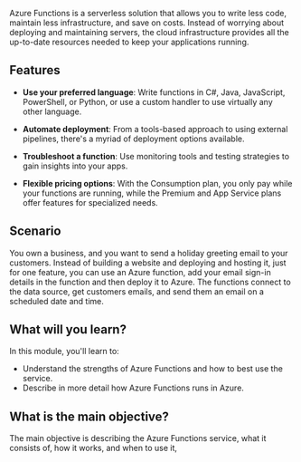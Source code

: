 Azure Functions is a serverless solution that allows you to write less code, maintain less infrastructure, and save on costs. Instead of worrying about deploying and maintaining servers, the cloud infrastructure provides all the up-to-date resources needed to keep your applications running.

## Features

- **Use your preferred language**: Write functions in C#, Java, JavaScript, PowerShell, or Python, or use a custom handler to use virtually any other language.

- **Automate deployment**: From a tools-based approach to using external pipelines, there's a myriad of deployment options available.

- **Troubleshoot a function**: Use monitoring tools and testing strategies to gain insights into your apps.

- **Flexible pricing options**: With the Consumption plan, you only pay while your functions are running, while the Premium and App Service plans offer features for specialized needs.

## Scenario

You own a business, and you want to send a holiday greeting email to your customers. Instead of building a website and deploying and hosting it, just for one feature, you can use an Azure function, add your email sign-in details in the function and then deploy it to Azure. The functions connect to the data source, get customers emails, and send them an email on a scheduled date and time.

## What will you learn?

In this module, you'll learn to:

- Understand the strengths of Azure Functions and how to best use the service.
- Describe in more detail how Azure Functions runs in Azure.

## What is the main objective?

The main objective is describing the Azure Functions service, what it consists of, how it works, and when to use it,
